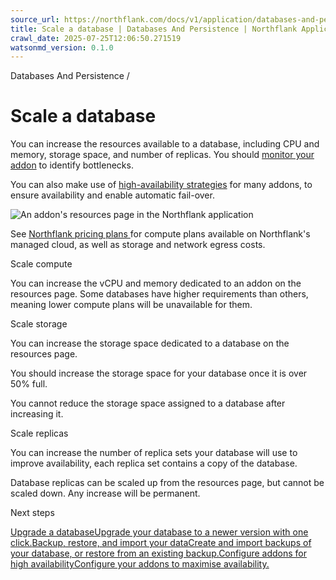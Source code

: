 ```yaml
---
source_url: https://northflank.com/docs/v1/application/databases-and-persistence/scale-a-database
title: Scale a database | Databases And Persistence | Northflank Application docs
crawl_date: 2025-07-25T12:06:50.271519
watsonmd_version: 0.1.0
---
```


Databases And Persistence / 

# Scale a database

You can increase the resources available to a database, including CPU and memory, storage space, and number of replicas. You should [monitor your addon](database-observability-and-monitoring) to identify bottlenecks.

You can also make use of [high-availability strategies](configure-addons-for-high-availability) for many addons, to ensure availability and enable automatic fail-over.

![An addon's resources page in the Northflank application](https://assets.northflank.com/documentation/v1/application/databases-and-persistence/scale-a-database/addon-resources-page.png)

See [Northflank pricing plans ](https://northflank.com/pricing) for compute plans available on Northflank's managed cloud, as well as storage and network egress costs.

Scale compute

You can increase the vCPU and memory dedicated to an addon on the resources page. Some databases have higher requirements than others, meaning lower compute plans will be unavailable for them.

Scale storage

You can increase the storage space dedicated to a database on the resources page.

You should increase the storage space for your database once it is over 50% full.

You cannot reduce the storage space assigned to a database after increasing it.

Scale replicas

You can increase the number of replica sets your database will use to improve availability, each replica set contains a copy of the database.

Database replicas can be scaled up from the resources page, but cannot be scaled down. Any increase will be permanent.

Next steps

[Upgrade a databaseUpgrade your database to a newer version with one click.](/docs/v1/application/databases-and-persistence/upgrade-a-database)[Backup, restore, and import your dataCreate and import backups of your database, or restore from an existing backup.](/docs/v1/application/databases-and-persistence/backup-restore-and-import-data)[Configure addons for high availabilityConfigure your addons to maximise availability.](/docs/v1/application/databases-and-persistence/configure-addons-for-high-availability)